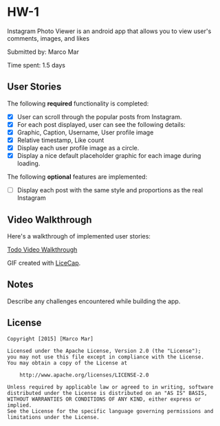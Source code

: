 # HW-1

Instagram Photo Viewer is an android app that allows you to view user's comments, images, and likes 

Submitted by: Marco Mar 

Time spent: 1.5 days 

## User Stories

The following **required** functionality is completed:

* [x] User can scroll through the popular posts from Instagram.
* [x] For each post displayed, user can see the following details:
* [x] Graphic, Caption, Username, User profile image
* [x] Relative timestamp, Like count
* [x] Display each user profile image as a circle.
* [x] Display a nice default placeholder graphic for each image during loading.

The following **optional** features are implemented:

* [ ] Display each post with the same style and proportions as the real Instagram  


## Video Walkthrough 

Here's a walkthrough of implemented user stories:

<a href="https://drive.google.com/file/d/0B647qO1uSNe7TEV3ajdETW56TGM/view?usp=sharing" target="_blank">Todo Video Walkthrough<a/>

GIF created with [LiceCap](http://www.cockos.com/licecap/).

## Notes

Describe any challenges encountered while building the app.

## License

    Copyright [2015] [Marco Mar]

    Licensed under the Apache License, Version 2.0 (the "License");
    you may not use this file except in compliance with the License.
    You may obtain a copy of the License at

        http://www.apache.org/licenses/LICENSE-2.0

    Unless required by applicable law or agreed to in writing, software
    distributed under the License is distributed on an "AS IS" BASIS,
    WITHOUT WARRANTIES OR CONDITIONS OF ANY KIND, either express or implied.
    See the License for the specific language governing permissions and
    limitations under the License.
